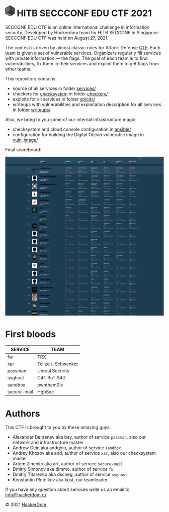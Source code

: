 # <img src="static/hitb-logo.png" width="30" height="35"> HITB SECCCONF EDU CTF 2021

SECCONF EDU CTF is an online international challenge in information security. Developed by Hackerdom team for HITB SECCONF in Singapore. SECCONF EDU CTF was held on August 27, 2021.

The contest is driven by almost classic rules for Attack-Defense [CTF](https://en.wikipedia.org/wiki/Capture_the_flag#Computer_security). Each team is given a set of vulnerable services.
Organizers regularly fill services with private information — the flags.
The goal of each team is to find vulnerabilities, fix them in their services and exploit them to get flags from other teams.

This repository contains:

* source of all services in folder [services/](https://github.com/HITB-CyberWeek/hitbsecconf-ctf-2021/tree/master/services/)
* checkers for [checksystem](https://github.com/Hackerdom/checksystem) in folder [checkers/](checkers/)
* exploits for all services in folder [sploits/](https://github.com/HITB-CyberWeek/hitbsecconf-ctf-2021/tree/master/sploits/)
* writeups with vulnerabilities and exploitation description for all services in folder [writeups/](https://github.com/HITB-CyberWeek/hitbsecconf-ctf-2021/tree/master/writeups/)

Also, we bring to you some of our internal infrastructure magic:
* checksystem and cloud console configuration in [ansible/](https://github.com/HITB-CyberWeek/hitbsecconf-ctf-2021/tree/master/ansible/)
* configuration for building the Digital Ocean vulnerable image in [vuln_image/](https://github.com/HITB-CyberWeek/hitbsecconf-ctf-2021/tree/master/vuln_image/)

Final scoreboard:

<a href="static/scoreboard.png"><img src="static/scoreboard-truncated.png" alt="Final scoreboard"></a>

# First bloods

| **SERVICE**    | **TEAM**             |
| -------------- | -------------------- |
| fw             | TRX                  |
| xar            | Teilzeit-Schwenker   |
| passman        | Unreal Security      |
| svghost        | C4T BuT S4D          |
| sandbox        | pwnthem0le           |
| secure-mail    | HgbSec               |

# Authors

This CTF is brought to you by these amazing guys:

* Alexander Bersenev aka bay, author of service `passman`, also our network and infrastructure master
* Andrew Gein aka andgein, author of service `sandbox`
* Andrey Khozov aka and, author of service `xar`, also our checksystem master
* Artem Zinenko aka art, author of service `secure-mail`
* Dmitry Simonov aka dimmo, author of service `fw`
* Dmitry Titarenko aka dscheg, author of service `svghost`
* Konstantin Plotnikov aka kost, our teamleader

If you have any question about services write us an email to info@hackerdom.ru

© 2021 [HackerDom](http://hackerdom.ru)

